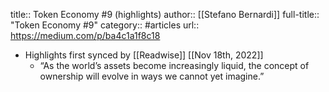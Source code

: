 title:: Token Economy #9 (highlights)
author:: [[Stefano Bernardi]]
full-title:: "Token Economy \#9"
category:: #articles
url:: https://medium.com/p/ba4c1a1f8c18

- Highlights first synced by [[Readwise]] [[Nov 18th, 2022]]
	- “As the world’s assets become increasingly liquid, the concept of ownership will evolve in ways we cannot yet imagine.”